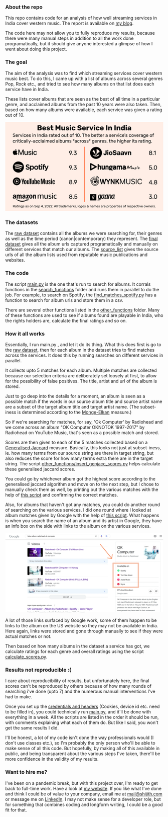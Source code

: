 ### About the repo

This repo contains code for an analysis of how well streaming services in India cover western music. The report is available on [my blog](https://shijith.com/blog/music-streaming-india/). 

The code here may not allow you to fully reproduce my results, because there were many manual steps in addition to all the work done programatically, but it should give anyone interested a glimpse of how I went about doing this project.

### The goal

The aim of the analysis was to find which streaming services cover western music best. To do this, I came up with a list of albums across several genres Pop, Rock etc., and tried to see how many albums on that list does each service have in India. 

These lists cover albums that are seen as the best of all time in a particular genre, and acclaimed albums from the past 10 years were also taken. Then, based on how many albums were available, each service was given a rating out of 10.

![Overall Ratings](assets/overall_ratings_blog.webp)

### The datasets 

The [raw dataset](data/all_data_v14.csv) contains all the albums we were searching for, their genres as well as the time period (canon|contemporary) they represent.
The [final dataset](data/match_grid_expanded_sep_04_with_rights_holder_final.csv) gives all the album urls captured programatically and manually on different services that match our albums. 
The [source_list](data/source_list.csv) gives the source urls of all the album lists used from reputable music publications and websites.

### The code 

The script [main.py](main.py) is the one that's run to search for albums. It corrals functions in the [search_functions](search_functions) folder and runs them in parallel to do the job. For example, to search on Spotify, the [find_matches_spotify.py](search_functions/find_matches_spotify.py) has a function to search for album urls and store them in a csv.

There are several other functions listed in the [other_functions](other_functions) folder. Many of these functions are used to see if albums found are playable in India, who the rights holders are, calculate the final ratings and so on.

### How it all works 

Essentially, I run main.py , and let it do its thing. What this does first is go to the [raw dataset](data/all_data_v14.csv), then for each album in the dataset tries to find matches across the services. It does this by running searches on different services in parallel. 

It collects upto 5 matches for each album. Multiple matches are collected because our selection criteria are deliberately set loosely at first, to allow for the possibility of false positives. The title, artist and url of the album is stored.

Just to go deep into the details for a moment, an album is seen as a possible match if the words in our source album title and source artist name are a subset of the target album title and target artist name. (The subset-iness is determined according to the [Monge-Elkan](https://anhaidgroup.github.io/py_stringmatching/v0.4.x/MongeElkan.html) measure.)

So if we're searching for matches, for say, 'Ok Computer' by Radiohead and we come across an album "OK Computer OKNOTOK 1997-2017" by Radiohead on YouTube Music, that's seen as a possible match and stored. 

Scores are then given to each of the 5 matches collected based on a [Generalised Jaccard](https://anhaidgroup.github.io/py_stringmatching/v0.4.x/GeneralizedJaccard.html) measure. Basically, this looks not just at subset-iness, ie. how many terms from our source string are there in target string, but also reduces the score for how many terms extra there are in the target string. The script [other_functions/insert_genjacc_scores.py](other_functions/insert_genjacc_scores.py) helps calculate these generalised jaccard scores.

You could go by whichever album got the highest score according to the generalised jaccard algorithm and move on to the next step, but I chose to manually check them as well, by printing out the various matches with the help of [this script](other_functions/create_txt_false_pos_check.py) and confirming the correct matches.

Also, for albums that haven't got any matches, you could do another round of searching on the various services. I did one round where I looked at album matches given by Google with the help of [this script](other_functions/download_google_results.py). What happens is when you search the name of an album and its artist in Google, they have an info box on the side with links to the album on the various services. 

![Overall Ratings](assets/google_screenshot.webp)

A lot of those links surfaced by Google work, some of them happen to be links to the album on the US website so they may not be available in India. Here again, links were stored and gone through manually to see if they were actual matches or not.

Then based on how many albums in the dataset a service has got, we calculate ratings for each genre and overall ratings using the script [calculate_scores.py](other_functions/calculate_scores.py).

### Results not reproducible :(

I care about reproducibility of results, but unfortunately here, the final scores can't be reproduced by others because of how many rounds of searching i've done (upto 7) and the numerous manual interventions I've had to make. 

Once you set up the [credentials and headers](creds_headers) (Cookies, device id etc. need to be filled in), you could technically run [main.py](main.py), and it'll be done with everything in a week. All the scripts are listed in the order it should be run, with comments explaining what each of them do. But like I said, you won't get the same results I did.

I'll be honest, a lot of my code isn't done the way professionals would (I don't use classes etc.), so I'm probably the only person who'll be able to make sense of all this code. But hopefully, by making all of this available in public, and being transparent about the various steps I've taken, there'll be more confidence in the validity of my results.

### Want to hire me?

I've been on a pandemic break, but with this project over, I'm ready to get back to full-time work. Have a look at [my website](https://shijith.com/). If you like what I've done and think I could be of value to your company, email me at [mail@shijith.com](mailto:mail@shijith.com) or message me on [LinkedIn](https://www.linkedin.com/in/shijith/). I may not make sense for a developer role, but for something that combines coding and longform writing, I could be a good fit for that.
